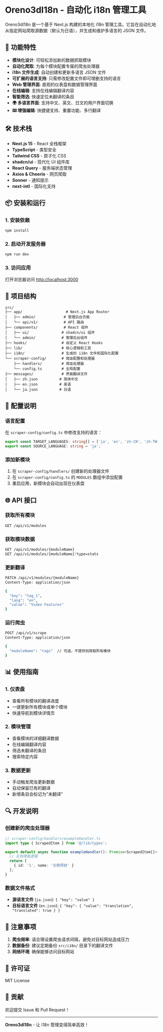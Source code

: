 # Oreno3dI18n - 自动化 i18n 管理工具

Oreno3dI18n 是一个基于 Next.js 构建的本地化 i18n 管理工具。它旨在自动化地从指定网站爬取源数据（默认为日语），并生成和维护多语言的 JSON 文件。

## 🚀 功能特性

- **模块化设计**: 可轻松添加新的数据抓取模块
- **自动化爬取**: 为每个模块配置专属的爬虫处理器
- **i18n 文件生成**: 自动创建和更新多语言 JSON 文件
- **可扩展的语言支持**: 只需修改配置文件即可增删支持的语言
- **Web 管理界面**: 直观的仪表盘和数据管理界面
- **在线编辑**: 支持在线编辑翻译内容
- **智能筛选**: 快速定位未翻译的条目
- **🌍 多语言界面**: 支持中文、英文、日文的用户界面切换
- **⌨️ 增强编辑**: 快捷键支持、重置功能、多行翻译

## 🛠️ 技术栈

- **Next.js 15** - React 全栈框架
- **TypeScript** - 类型安全
- **Tailwind CSS** - 原子化 CSS
- **shadcn/ui** - 现代化 UI 组件库
- **React Query** - 服务端状态管理
- **Axios & Cheerio** - 网页爬取
- **Sonner** - 通知提示
- **next-intl** - 国际化支持

## 📦 安装和运行

### 1. 安装依赖
```bash
npm install
```

### 2. 启动开发服务器
```bash
npm run dev
```

### 3. 访问应用
打开浏览器访问 [http://localhost:3000](http://localhost:3000)

## 📁 项目结构

```
src/
├── app/                    # Next.js App Router
│   ├── admin/             # 管理后台页面
│   └── api/v1/            # API 路由
├── components/            # React 组件
│   ├── ui/               # shadcn/ui 组件
│   └── admin/            # 管理后台组件
├── hooks/                # 自定义 React Hooks
├── lib/                  # 核心逻辑和工具
├── i18n/                 # 生成的 i18n 文件和国际化配置
└── scraper-config/       # 爬虫配置和处理器
    ├── handlers/         # 爬虫处理器
    └── config.ts         # 全局配置
├── messages/             # 界面翻译文件
│   ├── zh.json          # 简体中文
│   ├── en.json          # 英语
│   └── ja.json          # 日语
```

## 🔧 配置说明

### 语言配置
在 `scraper-config/config.ts` 中修改支持的语言：

```typescript
export const TARGET_LANGUAGES: string[] = ['ja', 'en', 'zh-CN', 'zh-TW'];
export const SOURCE_LANGUAGE: string = 'ja';
```

### 添加新模块
1. 在 `scraper-config/handlers/` 创建新的处理器文件
2. 在 `scraper-config/config.ts` 的 `MODULES` 数组中添加配置
3. 重启应用，新模块会自动出现在仪表盘

## 🌐 API 接口

### 获取所有模块
```bash
GET /api/v1/modules
```

### 获取模块数据
```bash
GET /api/v1/modules/{moduleName}
GET /api/v1/modules/{moduleName}?type=stats
```

### 更新翻译
```bash
PATCH /api/v1/modules/{moduleName}
Content-Type: application/json

{
  "key": "tag_1",
  "lang": "en",
  "value": "Video Features"
}
```

### 运行爬虫
```bash
POST /api/v1/scrape
Content-Type: application/json

{
  "moduleName": "tags"  // 可选，不提供则爬取所有模块
}
```

## 📊 使用指南

### 1. 仪表盘
- 查看所有模块的翻译进度
- 一键更新所有模块或单个模块
- 快速导航到模块详情页

### 2. 模块管理
- 查看模块的详细翻译数据
- 在线编辑翻译内容
- 筛选未翻译的条目
- 搜索特定内容

### 3. 数据更新
- 手动触发爬虫更新数据
- 自动保留已有的翻译
- 新增条目会标记为"未翻译"

## 🔍 开发说明

### 创建新的爬虫处理器
```typescript
// scraper-config/handlers/exampleHandler.ts
import type { ScrapedItem } from '@/lib/types';

export default async function exampleHandler(): Promise<ScrapedItem[]> {
  // 实现爬取逻辑
  return [
    { id: '1', name: '示例项目' }
  ];
}
```

### 数据文件格式
- **源语言文件** (`ja.json`): `{ "key": "value" }`
- **目标语言文件** (`en.json`): `{ "key": { "value": "translation", "translated": true } }`

## 🚨 注意事项

1. **爬虫频率**: 请合理设置爬虫请求间隔，避免对目标网站造成压力
2. **数据备份**: 建议定期备份 `src/i18n/` 目录下的翻译文件
3. **网络环境**: 确保能够访问目标网站

## 📝 许可证

MIT License

## 🤝 贡献

欢迎提交 Issue 和 Pull Request！

---

**Oreno3dI18n** - 让 i18n 管理变得简单高效！
